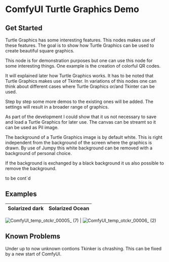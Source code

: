 # ComfyUI Turtle Graphics Demo

## Get Started

Turtle Graphics has some interesting features. This nodes makes use of these features. The goal is to show
how Turtle Graphics can be used to create beautiful square graphics.

This node is for demonstration purposes but one can use this node for some interesting things. One example
is the creation of colorful QR codes. 

It will explained later how Turtle Graphics works. It has to be noted that Turtle Graphics makes use of Tkinter.
In variations of this nodes one can think about different cases where Turtle Graphics or/and Tkinter can be used.

Step by step some more demos to the existing ones will be added. The settings will result in a broader range of
graphics. 

As part of the development I could show that it us not necessary to save and load a Turtle Graphics for later
use. The canvas can be streamt so it can be used as Pil image.

The background of a Turtle Graphics image is by default white. This is right independent from the background 
of the screen where the graphics is drawn. By use of Jumpy this white background can be removed with a 
background of personal choice.

If the background is exchanged by a black background it us also possible to remove the background.

to be cont`d

## Examples

Solarized dark             |  Solarized Ocean
:-------------------------:|:-------------------------:
![ComfyUI_temp_otckr_00005_ (7)](https://github.com/user-attachments/assets/31da7bcc-5e1b-4a17-8304-0c5930500d77)
  |  ![ComfyUI_temp_otckr_00006_ (2)](https://github.com/user-attachments/assets/dea94313-e337-48d1-a219-8ecf719be195)

## Known Problems

Under up to now unknown contions Tkinker is chrashing. This can be fixed by a new start of ComfyUI.

